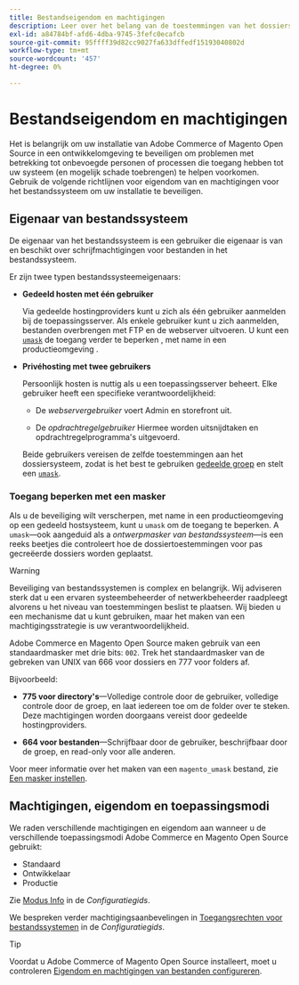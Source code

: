```yaml
---
title: Bestandseigendom en machtigingen
description: Leer over het belang van de toestemmingen van het dossiersysteem wanneer het werken met op-gebouw installaties van Adobe Commerce en Magento Open Source.
exl-id: a84784bf-afd6-4dba-9745-3fefc0ecafcb
source-git-commit: 95ffff39d82cc9027fa633dffedf15193040802d
workflow-type: tm+mt
source-wordcount: '457'
ht-degree: 0%

---
```


# Bestandseigendom en machtigingen

Het is belangrijk om uw installatie van Adobe Commerce of Magento Open Source in een ontwikkelomgeving te beveiligen om problemen met betrekking tot onbevoegde personen of processen die toegang hebben tot uw systeem (en mogelijk schade toebrengen) te helpen voorkomen. Gebruik de volgende richtlijnen voor eigendom van en machtigingen voor het bestandssysteem om uw installatie te beveiligen.

## Eigenaar van bestandssysteem

De eigenaar van het bestandssysteem is een gebruiker die eigenaar is van en beschikt over schrijfmachtigingen voor bestanden in het bestandssysteem.

Er zijn twee typen bestandssysteemeigenaars:

- **Gedeeld hosten met één gebruiker**

  Via gedeelde hostingproviders kunt u zich als één gebruiker aanmelden bij de toepassingsserver. Als enkele gebruiker kunt u zich aanmelden, bestanden overbrengen met FTP en de webserver uitvoeren. U kunt een [`umask`](#restrict-access-with-a-umask) de toegang verder te beperken , met name in een productieomgeving .

- **Privéhosting met twee gebruikers**

  Persoonlijk hosten is nuttig als u een toepassingsserver beheert. Elke gebruiker heeft een specifieke verantwoordelijkheid:

   - De _webservergebruiker_ voert Admin en storefront uit.

   - De _opdrachtregelgebruiker_ Hiermee worden uitsnijdtaken en opdrachtregelprogramma&#39;s uitgevoerd.

  Beide gebruikers vereisen de zelfde toestemmingen aan het dossiersysteem, zodat is het best te gebruiken [gedeelde groep](configure-permissions.md#set-ownership-and-permissions-for-two-users) en stelt een [`umask`](#restrict-access-with-a-umask).

### Toegang beperken met een masker

Als u de beveiliging wilt verscherpen, met name in een productieomgeving op een gedeeld hostsysteem, kunt u `umask` om de toegang te beperken. A `umask`—ook aangeduid als a _ontwerpmasker van bestandssysteem_—is een reeks beetjes die controleert hoe de dossiertoestemmingen voor pas gecreëerde dossiers worden geplaatst.

>[!WARNING]
>
>Beveiliging van bestandssystemen is complex en belangrijk. Wij adviseren sterk dat u een ervaren systeembeheerder of netwerkbeheerder raadpleegt alvorens u het niveau van toestemmingen beslist te plaatsen. Wij bieden u een mechanisme dat u kunt gebruiken, maar het maken van een machtigingsstrategie is uw verantwoordelijkheid.

Adobe Commerce en Magento Open Source maken gebruik van een standaardmasker met drie bits: `002`. Trek het standaardmasker van de gebreken van UNIX van 666 voor dossiers en 777 voor folders af.

Bijvoorbeeld:

- **775 voor directory&#39;s**—Volledige controle door de gebruiker, volledige controle door de groep, en laat iedereen toe om de folder over te steken. Deze machtigingen worden doorgaans vereist door gedeelde hostingproviders.

- **664 voor bestanden**—Schrijfbaar door de gebruiker, beschrijfbaar door de groep, en read-only voor alle anderen.

Voor meer informatie over het maken van een `magento_umask` bestand, zie [Een masker instellen](../../next-steps/set-umask.md).

## Machtigingen, eigendom en toepassingsmodi

We raden verschillende machtigingen en eigendom aan wanneer u de verschillende toepassingsmodi Adobe Commerce en Magento Open Source gebruikt:

- Standaard
- Ontwikkelaar
- Productie

Zie [Modus Info](../../../configuration/bootstrap/application-modes.md) in de _Configuratiegids_.

We bespreken verder machtigingsaanbevelingen in [Toegangsrechten voor bestandssystemen](../../../configuration/deployment/file-system-permissions.md) in de _Configuratiegids_.

>[!TIP]
>
>Voordat u Adobe Commerce of Magento Open Source installeert, moet u controleren [Eigendom en machtigingen van bestanden configureren](configure-permissions.md).
